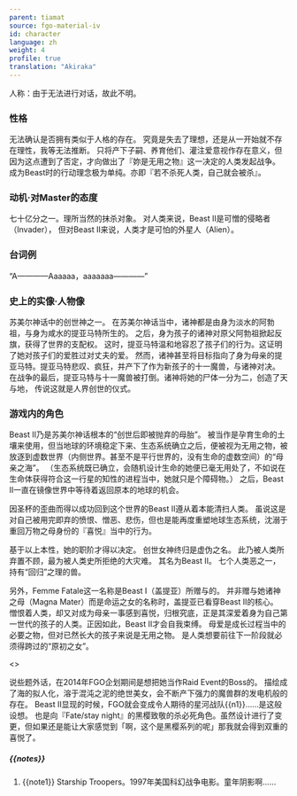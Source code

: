 ```yaml
---
parent: tiamat
source: fgo-material-iv
id: character
language: zh
weight: 4
profile: true
translation: "Akiraka"
---
```


人称：由于无法进行对话，故此不明。

### 性格

无法确认是否拥有类似于人格的存在。
究竟是失去了理想，还是从一开始就不存在理性，我等无法推断。
只将产下子嗣、养育他们、灌注爱意视作存在意义，但因为这点遭到了否定，才向做出了『妳是无用之物』这一决定的人类发起战争。
成为Beast时的行动理念极为单纯。亦即『若不杀死人类，自己就会被杀』。

### 动机·对Master的态度

七十亿分之一。理所当然的抹杀对象。
对人类来说，Beast II是可憎的侵略者（Invader），
但对Beast II来说，人类才是可怕的外星人（Alien）。

### 台词例

“A————Aaaaaa，aaaaaaa————”

### 史上的实像·人物像

苏美尔神话中的创世神之一。
在苏美尔神话当中，诸神都是由身为淡水的阿勃祖，与身为咸水的提亚马特所生的。
之后，身为孩子的诸神对原父阿勃祖掀起反旗，获得了世界的支配权。
这时，提亚马特温和地容忍了孩子们的行为。这证明了她对孩子们的爱胜过对丈夫的爱。
然而，诸神甚至将目标指向了身为母亲的提亚马特。提亚马特悲叹、疯狂，并产下了作为新孩子的十一魔兽，与诸神对决。
在战争的最后，提亚马特与十一魔兽被打倒。诸神将她的尸体一分为二，创造了天与地，
传说这就是人界创世的仪式。

### 游戏内的角色

Beast II乃是苏美尔神话根本的“创世后即被抛弃的母胎”。
被当作是孕育生命的土壤来使用，但当地球的环境稳定下来、生态系统确立之后，便被视为无用之物，被放逐到虚数世界（内侧世界。甚至不是平行世界的，没有生命的虚数空间）的“母亲之海”。
（生态系统既已确立，会随机设计生命的她便已毫无用处了，不如说在生命体获得符合这一行星的知性的进程当中，她就只是个障碍物。） 
之后，Beast II一直在镜像世界中等待着返回原本的地球的机会。

因圣杯的歪曲而得以成功回到这个世界的Beast II遵从着本能清扫人类。
虽说这是对自己被用完即弃的愤恨、憎恶、悲伤，但也是能再度重塑地球生态系统，沈溺于
重回万物之母身份的『喜悦』当中的行为。

基于以上本性，她的职阶才得以决定。
创世女神终归是虚伪之名。
此乃被人类所弃置不顾，最为被人类史所拒绝的大灾难。
其名为Beast II。
七个人类恶之一，持有“回归”之理的兽。

另外，Femme Fatale这一名称是Beast Ⅰ（盖提亚）所赠与的。
并非赠与她诸神之母（Magna Mater）而是命运之女的名称时，盖提亚已看穿Beast II的核心。
憎恨着人类，却又对成为母亲一事感到喜悦，归根究底，正是其深爱着身为自己第一世代的孩子的人类。正因如此，Beast II才会自我束缚。
母爱是成长过程当中的必要之物，但对已然长大的孩子来说是无用之物。
是人类想要前往下一阶段就必须得跨过的“原初之女”。

<>

说些题外话，在2014年FGO企划期间是想把她当作Raid Event的Boss的。
描绘成了海的拟人化，溶于混沌之泥的绝世美女，会不断产下强力的魔兽群的发电机般的存在。
Beast II显现的时候，FGO就会变成令人期待的星河战队{{n1}}……是这般设想。
也是向『Fate/stay night』的黑樱致敬的杀必死角色。虽然设计进行了变更，但如果还是能让大家感觉到「啊，这个是黑樱系列的呢」那我就会得到双重的喜悦了。

##### {{notes}}

1. {{note1}} Starship Troopers。1997年美国科幻战争电影。童年阴影啊……
